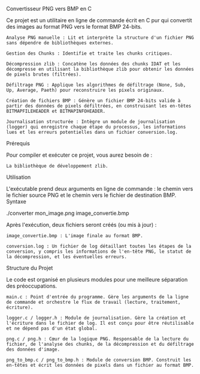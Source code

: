 Convertisseur PNG vers BMP en C

Ce projet est un utilitaire en ligne de commande écrit en C pur qui convertit des images au format PNG vers le format BMP 24-bits.

    Analyse PNG manuelle : Lit et interprète la structure d'un fichier PNG sans dépendre de bibliothèques externes.

    Gestion des Chunks : Identifie et traite les chunks critiques.

    Décompression zlib : Concatène les données des chunks IDAT et les décompresse en utilisant la bibliothèque zlib pour obtenir les données de pixels brutes (filtrées).

    Défiltrage PNG : Applique les algorithmes de défiltrage (None, Sub, Up, Average, Paeth) pour reconstruire les pixels originaux.

    Création de fichiers BMP : Génère un fichier BMP 24-bits valide à partir des données de pixels défiltrées, en construisant les en-têtes BITMAPFILEHEADER et BITMAPINFOHEADER.

    Journalisation structurée : Intègre un module de journalisation (logger) qui enregistre chaque étape du processus, les informations lues et les erreurs potentielles dans un fichier conversion.log.

Prérequis

Pour compiler et exécuter ce projet, vous aurez besoin de :

    La bibliothèque de développement zlib.

Utilisation

L'exécutable prend deux arguments en ligne de commande : le chemin vers le fichier source PNG et le chemin vers le fichier de destination BMP.
Syntaxe


./converter mon_image.png image_convertie.bmp

Après l'exécution, deux fichiers seront créés (ou mis à jour) :

    image_convertie.bmp : L'image finale au format BMP.

    conversion.log : Un fichier de log détaillant toutes les étapes de la conversion, y compris les informations de l'en-tête PNG, le statut de la décompression, et les éventuelles erreurs.

Structure du Projet

Le code est organisé en plusieurs modules pour une meilleure séparation des préoccupations.

    main.c : Point d'entrée du programme. Gère les arguments de la ligne de commande et orchestre le flux de travail (lecture, traitement, écriture).

    logger.c / logger.h : Module de journalisation. Gère la création et l'écriture dans le fichier de log. Il est conçu pour être réutilisable et ne dépend pas d'un état global.

    png.c / png.h : Cœur de la logique PNG. Responsable de la lecture du fichier, de l'analyse des chunks, de la décompression et du défiltrage des données d'image.

    png_to_bmp.c / png_to_bmp.h : Module de conversion BMP. Construit les en-têtes et écrit les données de pixels dans un fichier au format BMP.

